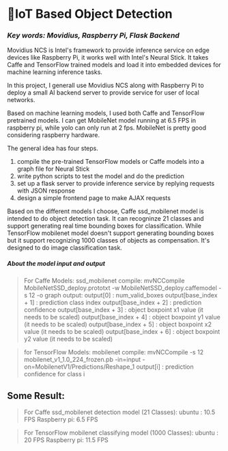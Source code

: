 # IoT Based Object Detection 
### *Key words:  Movidius, Raspberry Pi, Flask Backend*
Movidius NCS is Intel's framework to provide inference service on edge devices like Raspberry Pi, it works well with Intel's Neural Stick.
It takes Caffe and TensorFlow trained models and load it into embedded devices for machine learning inference tasks.

In this project, I generall use Movidius NCS along with Raspberry Pi to  deploy a small AI backend server to provide service for user of local networks.

Based on machine learning models, I used both Caffe and TensorFlow pretrained models. I can get MobileNet model running at 6.5 FPS in raspberry pi, while yolo can only run at 2 fps. MobileNet is pretty good considering raspberry hardware.

The general idea has four steps.

1. compile the pre-trained TensorFlow models or Caffe models into a graph file for Neural Stick
2. write python scripts to test the model and do the prediction
3. set up a flask server to provide inference service by replying requests with JSON response
4. design a simple frontend page to make AJAX requests  

Based on the different models I choose, Caffe ssd_mobilenet model is intended to do object detection task. It can recogninze 21 classes and support generating real time bounding boxes for classification. While TensorFlow  mobilenet model doesn't support generating bounding boxes but it support recognizing 1000 classes of objects as compensation. It's designed to do image classification task. 

##### About the model input and output
>For Caffe Models: ssd_mobilenet
compile:
mvNCCompile MobileNetSSD_deploy.prototxt -w MobileNetSSD_deploy.caffemodel  -s 12 -o graph
output:
output[0] :  num_valid_boxes
output[base_index + 1] : prediction class index
output[base_index + 2] : prediction confidence
output[base_index + 3] : object boxpoint x1 value (it needs to be scaled)
output[base_index + 4] : object boxpoint y1 value (it needs to be scaled)
output[base_index + 5] : object boxpoint x2 value (it needs to be scaled)
output[base_index + 6] : object boxpoint y2 value (it needs to be scaled)


>for TensorFlow Models: mobilenet
compile:
mvNCCompile -s 12 mobilenet_v1_1.0_224_frozen.pb  -in=input -on=MobilenetV1/Predictions/Reshape_1
output[i] : prediction confidence for class i


## Some Result:

>For Caffe ssd_mobilenet detection model (21 Classes):
ubuntu : 10.5 FPS
Raspberry pi: 6.5 FPS



>For TensorFlow mobilenet classifying model (1000 Classes):
ubuntu : 20 FPS
Raspberry pi: 11.5 FPS

